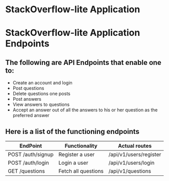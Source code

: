 # StackOverflow-lite Application
# StackOverflow-lite Application Endpoints
## The following are API Endpoints that enable one to:
* Create an account and login
* Post questions
* Delete questions one posts
* Post answers
* View answers to questions
* Accept an answer out of all the answers to his or her question as the preferred answer

## Here is a list of the functioning endpoints

EndPoint | Functionality | Actual routes
---------|---------------|--------------
POST /auth/signup | Register a user | /api/v1/users/register
POST /auth/login | Login a user | /api/v1/users/login
GET /questions | Fetch all questions | /api/v1/questions
